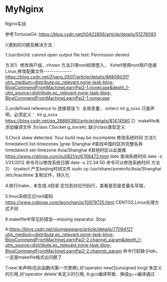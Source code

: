 # MyNginx
Nginx实战

参考TortoiseGit:   https://blog.csdn.net/h0422856/article/details/51276093

//遇到的问题及解决方法：

1./usr/bin/ld: cannot open output file test: Permission denied

方法1）修改用户组，chown
方法2)用root权限登入，
Xshell使用root用户连接Linux,修改配置文件--------------
https://blog.csdn.net/Zhang_0507/article/details/86608031?utm_medium=distribute.pc_relevant.none-task-blog-BlogCommendFromMachineLearnPai2-1.nonecase&depth_1-utm_source=distribute.pc_relevant.none-task-blog-BlogCommendFromMachineLearnPai2-1.nonecase

2.undefined reference to 连接错误
1）全局变量， extern int g_xxxx 只是声明，必须定义： int g_xxxx
https://blog.csdn.net/qq_38880380/article/details/81474580
2）makefile未添加编译文件
3)class CSocket g_socekt;  缺少class类型定义

3.Clock skew detected.  Your build may be incomplete
修改系统时间
方法1）
timedatectl list-timezones |grep Shanghai    #查找中国时区的完整名称
timedatectl set-timezone Asia/Shanghai    #其他时区以此类推
https://www.cnblogs.com/jiu0821/p/6768473.html
date    查询系统时间
date -s 1/31/2012   命令可以修改系统日期
date -s 22:34:50    命令可以修改系统时间
方法2）
tzselect 产生beijing时间文件
sudo cp /usr/share/zoneinfo/Asia/Shanghai /etc/loacltime 复制文件，持久化


4.执行make，未生成.d目录
定位到对应代码行，查看是否是变量名写错，

5.linux系统忘记root密码
https://www.cnblogs.com/leonchan/p/10979735.html
CENTOS,Linux处理方式不同

6.makefile中常见的错误—missing separator. Stop.

A:https://blog.csdn.net/dumgeewang/article/details/7709412?utm_medium=distribute.pc_relevant.none-task-blog-BlogCommendFromMachineLearnPai2-2.channel_param&depth_1-utm_source=distribute.pc_relevant.none-task-blog-BlogCommendFromMachineLearnPai2-2.channel_param
命令行前缺少tab， 一定是makefile格式出问题了


7.new’未声明(在此函数内第一次使用),对‘operator new[](unsigned long)’未定义的引用,对‘operator delete[](void*)’未定义的引用,
A:gcc编译导致，换成g++编译通过
